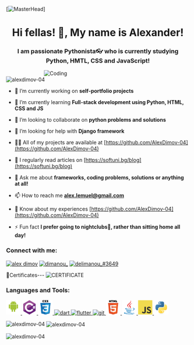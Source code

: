 [![MasterHead](https://i.gifer.com/origin/84/84d79f587caeee69caf306386ec3527d_w200.gif)]
<h1 align="center">Hi fellas! 👋, My name is Alexander!</h1>
<h3 align="center">I am passionate Pythonista👓 who is currently studying Python, HMTL, CSS and JavaScript!</h3>
<img align= "right" alt="Coding" width="400" src="https://www.fouragain.com/wp-content/uploads/2020/03/data-entr.gif">
<p align="left"> <img src="https://komarev.com/ghpvc/?username=alexdimov-04&label=Profile%20views&color=0e75b6&style=flat" alt="alexdimov-04" /> </p>

- 🔭 I’m currently working on **self-portfolio projects**

- 🌱 I’m currently learning **Full-stack development using Python, HTML, CSS and JS**

- 👯 I’m looking to collaborate on **python problems and solutions**

- 🤝 I’m looking for help with **Django framework**

- 👨‍💻 All of my projects are available at [https://github.com/AlexDimov-04](https://github.com/AlexDimov-04)

- 📝 I regularly read articles on [https://softuni.bg/blog](https://softuni.bg/blog)

- 💬 Ask me about **frameworks, coding problems, solutions or anything at all!**

- 📫 How to reach me **alex.lemuel@gmail.com**

- 📄 Know about my experiences [https://github.com/AlexDimov-04](https://github.com/AlexDimov-04)

- ⚡ Fun fact **I prefer going to nightclubs🥂, rather than sitting home all day!**

<h3 align="left">Connect with me:</h3>
<p align="left">
<a href="https://fb.com/alex dimov" target="blank"><img align="center" src="https://raw.githubusercontent.com/rahuldkjain/github-profile-readme-generator/master/src/images/icons/Social/facebook.svg" alt="alex dimov" height="30" width="40" /></a>
<a href="https://instagram.com/dimanou_" target="blank"><img align="center" src="https://raw.githubusercontent.com/rahuldkjain/github-profile-readme-generator/master/src/images/icons/Social/instagram.svg" alt="dimanou_" height="30" width="40" /></a>
<a href="https://discord.gg/delimanou_#3649" target="blank"><img align="center" src="https://raw.githubusercontent.com/rahuldkjain/github-profile-readme-generator/master/src/images/icons/Social/discord.svg" alt="delimanou_#3649" height="30" width="40" /></a>
</p>

📜Certificates---
![CERTIFICATE](https://plus.unsplash.com/premium_photo-1678453147293-f9fe1ad2f87e?ixlib=rb-4.0.3&ixid=MnwxMjA3fDB8MHxwaG90by1wYWdlfHx8fGVufDB8fHx8&auto=format&fit=crop&w=1470&q=80)

<h3 align="left">Languages and Tools:</h3>
<p align="left"> <a href="https://developer.android.com" target="_blank" rel="noreferrer"> <img src="https://raw.githubusercontent.com/devicons/devicon/master/icons/android/android-original-wordmark.svg" alt="android" width="40" height="40"/> </a> <a href="https://www.w3schools.com/cs/" target="_blank" rel="noreferrer"> <img src="https://raw.githubusercontent.com/devicons/devicon/master/icons/csharp/csharp-original.svg" alt="csharp" width="40" height="40"/> </a> <a href="https://www.w3schools.com/css/" target="_blank" rel="noreferrer"> <img src="https://raw.githubusercontent.com/devicons/devicon/master/icons/css3/css3-original-wordmark.svg" alt="css3" width="40" height="40"/> </a> <a href="https://dart.dev" target="_blank" rel="noreferrer"> <img src="https://www.vectorlogo.zone/logos/dartlang/dartlang-icon.svg" alt="dart" width="40" height="40"/> </a> <a href="https://flutter.dev" target="_blank" rel="noreferrer"> <img src="https://www.vectorlogo.zone/logos/flutterio/flutterio-icon.svg" alt="flutter" width="40" height="40"/> </a> <a href="https://git-scm.com/" target="_blank" rel="noreferrer"> <img src="https://www.vectorlogo.zone/logos/git-scm/git-scm-icon.svg" alt="git" width="40" height="40"/> </a> <a href="https://www.w3.org/html/" target="_blank" rel="noreferrer"> <img src="https://raw.githubusercontent.com/devicons/devicon/master/icons/html5/html5-original-wordmark.svg" alt="html5" width="40" height="40"/> </a> <a href="https://www.java.com" target="_blank" rel="noreferrer"> <img src="https://raw.githubusercontent.com/devicons/devicon/master/icons/java/java-original.svg" alt="java" width="40" height="40"/> </a> <a href="https://developer.mozilla.org/en-US/docs/Web/JavaScript" target="_blank" rel="noreferrer"> <img src="https://raw.githubusercontent.com/devicons/devicon/master/icons/javascript/javascript-original.svg" alt="javascript" width="40" height="40"/> </a> <a href="https://www.python.org" target="_blank" rel="noreferrer"> <img src="https://raw.githubusercontent.com/devicons/devicon/master/icons/python/python-original.svg" alt="python" width="40" height="40"/> </a> </p>

<p><img align="left" src="https://github-readme-stats.vercel.app/api/top-langs?username=alexdimov-04&show_icons=true&locale=en&layout=compact" alt="alexdimov-04" /></p>

<p>&nbsp;<img align="center" src="https://github-readme-stats.vercel.app/api?username=alexdimov-04&show_icons=true&locale=en" alt="alexdimov-04" /></p>

<p><img align="center" src="https://github-readme-streak-stats.herokuapp.com/?user=alexdimov-04&" alt="alexdimov-04" /></p>
